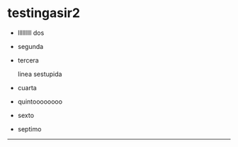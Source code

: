 # testingasir2

- lllllllll dos
- segunda
- tercera
   
    linea sestupida
- cuarta
- quintoooooooo
- sexto
- septimo

---
